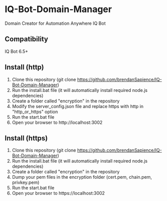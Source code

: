 # IQ-Bot-Domain-Manager

Domain Creator for Automation Anywhere IQ Bot

## Compatibility

IQ Bot 6.5+

## Install (http)

1. Clone this repository (git clone https://github.com/brendanSapience/IQ-Bot-Domain-Manager)
2. Run the install.bat file (it will automatically install required node.js dependencies)
3. Create a folder called "encryption" in the repository
4. Modify the server_config.json file and replace https with http in "http_or_https" option
5. Run the start.bat file
6. Open your browser to http://localhost:3002

## Install (https)

1. Clone this repository (git clone https://github.com/brendanSapience/IQ-Bot-Domain-Manager)
2. Run the install.bat file (it will automatically install required node.js dependencies)
3. Create a folder called "encryption" in the repository
4. Dump your pem files in the encryption folder (cert.pem, chain.pem, privkey.pem)
5. Run the start.bat file
6. Open your browser to https://localhost:3002



